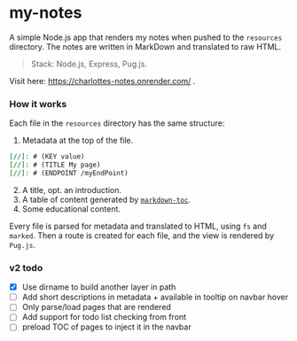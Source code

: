 # my-notes

A simple Node.js app that renders my notes when pushed to the `resources` directory. The notes are written in MarkDown and translated to raw HTML.

> Stack: Node.js, Express, Pug.js.

Visit here: https://charlottes-notes.onrender.com/ .

### How it works

Each file in the `resources` directory has the same structure:

1. Metadata at the top of the file.
```markdown
[//]: # (KEY value)
[//]: # (TITLE My page)
[//]: # (ENDPOINT /myEndPoint)
```
2. A title, opt. an introduction.
3. A table of content generated by [`markdown-toc`](https://github.com/ardumont/markdown-toc).
4. Some educational content.

Every file is parsed for metadata and translated to HTML, using `fs` and `marked`. Then a route is created for each file, and the view is rendered by `Pug.js`.

### v2 todo

- [x] Use dirname to build another layer in path
- [ ] Add short descriptions in metadata + available in tooltip on navbar hover
- [ ] Only parse/load pages that are rendered
- [ ] Add support for todo list checking from front
- [ ] preload TOC of pages to inject it in the navbar
